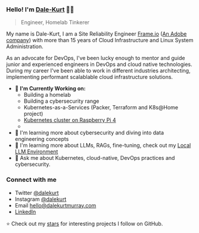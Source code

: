 ### Hello! I'm [Dale-Kurt](https://www.dalekurtmurray.com) 👋🏼
> Engineer, Homelab Tinkerer


My name is Dale-Kurt, I am a Site Reliability Engineer [Frame.io](https://www.frame.io) ([An Adobe company](https://news.adobe.com/news/news-details/2021/Adobe-Completes-Acquisition-of-Frame.io/default.aspx)) with more than 15 years of Cloud Infrastructure and Linux System Administration. 

As an advocate for DevOps, I've been lucky enough to mentor and guide junior and experienced engineers in DevOps and cloud native technologies. During my career I've been able to work in different industries architecting, implementing performant scalablable cloud infrastructure solutions. 



- 🔬 **I'm Currently Working on:**
  - Building a homelab
  - Building a cybersecurity range
  - Kubernetes-as-a-Services (Packer, Terraform and K8s@Home project)
  - [Kubernetes cluster on Raspberry Pi 4](https://github.com/dalekurt/kubernetes-the-fun-way)
  - 
- 🌱 I'm learning more about cybersecurity and diving into data engineering concepts
- 🤖 I'm learning more about LLMs, RAGs, fine-tuning, check out my [Local LLM Environment](https://github.com/dalekurt/local-llm-stack)
- 💬 Ask me about Kubernetes, cloud-native, DevOps practices and cybersecurity.

### Connect with me
- Twitter [@dalekurt](https://www.twitter.com/dalekurt)
- Instagram [@dalekurt](https://www.instagram.com/dalekurt)
- Email [hello@dalekurtmurray.com](mailto:hello@dalekurtmurray.com)
- [LinkedIn](https://www.linkedin.com/in/dalekurt/)

⭐️ Check out my [stars](https://github.com/dalekurt?tab=stars) for interesting projects I follow on GitHub.
